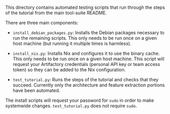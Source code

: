 This directory contains automated testing scripts that run through the steps of
the tutorial from the main tool-suite README.

There are three main components:

 * `install_debian_packages.py`: Installs the Debian packages necessary to run
   the remaining scripts.  This only needs to be run once on a given host
   machine (but running it multiple times is harmless).

 * `install_nix.py`: Installs Nix and configures it to use the binary cache.
   This only needs to be run once on a given host machine.  This script will
   request your Artifactory credentials (personal API key or team access token)
   so they can be added to the Nix configuration.

 * `test_tutorial.py`: Runs the steps of the tutorial and checks that they
   succeed.  Currently only the architecture and feature extraction portions
   have been automated.

The install scripts will request your password for `sudo` in order to make
systemwide changes.  `test_tutorial.py` does not require `sudo`.  
